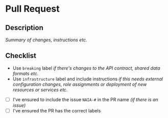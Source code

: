 # Pull Request

## Description

*Summary of changes, instructions etc.*


## Checklist

* Use `breaking` label *if there's changes to the API contract, shared data formats etc.*
* Use `infrastructure` label and include instructions *if this needs external configuration changes, role assignments or deployment of new resources or services etc.*

- [ ] I've ensured to include the issue `NAIA-#` in the PR name *(if there is an issue)*
- [ ] I've ensured the PR has the correct labels